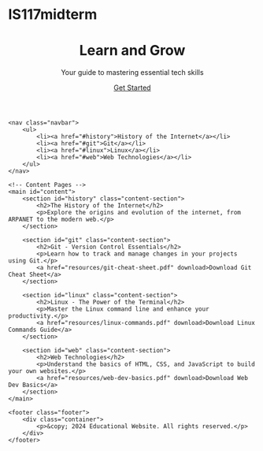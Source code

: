 # IS117midterm
<!DOCTYPE html>
<html lang="en">
<head>
    <meta charset="UTF-8">
    <meta name="viewport" content="width=device-width, initial-scale=1.0">
    <title>Educational Website</title>
    <link rel="stylesheet" href="styles.css">
    <script src="script.js" defer></script>
</head>
<body>
    <!-- Homepage -->
    <header class="header">
        <div class="container">
            <h1>Learn and Grow</h1>
            <p>Your guide to mastering essential tech skills</p>
            <a href="#content" class="cta">Get Started</a>
        </div>
    </header>

    <nav class="navbar">
        <ul>
            <li><a href="#history">History of the Internet</a></li>
            <li><a href="#git">Git</a></li>
            <li><a href="#linux">Linux</a></li>
            <li><a href="#web">Web Technologies</a></li>
        </ul>
    </nav>

    <!-- Content Pages -->
    <main id="content">
        <section id="history" class="content-section">
            <h2>The History of the Internet</h2>
            <p>Explore the origins and evolution of the internet, from ARPANET to the modern web.</p>
        </section>

        <section id="git" class="content-section">
            <h2>Git - Version Control Essentials</h2>
            <p>Learn how to track and manage changes in your projects using Git.</p>
            <a href="resources/git-cheat-sheet.pdf" download>Download Git Cheat Sheet</a>
        </section>

        <section id="linux" class="content-section">
            <h2>Linux - The Power of the Terminal</h2>
            <p>Master the Linux command line and enhance your productivity.</p>
            <a href="resources/linux-commands.pdf" download>Download Linux Commands Guide</a>
        </section>

        <section id="web" class="content-section">
            <h2>Web Technologies</h2>
            <p>Understand the basics of HTML, CSS, and JavaScript to build your own websites.</p>
            <a href="resources/web-dev-basics.pdf" download>Download Web Dev Basics</a>
        </section>
    </main>

    <footer class="footer">
        <div class="container">
            <p>&copy; 2024 Educational Website. All rights reserved.</p>
        </div>
    </footer>
</body>
</html>
